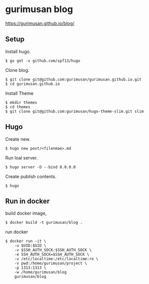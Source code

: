 gurimusan blog
==============

https://gurimusan.github.io/blog/

Setup
-----

Install hugo.

    $ go get -v github.com/spf13/hugo

Clone blog.

    $ git clone git@github.com:gurimusan/gurimusan.github.io.git
    $ cd gurimusan.github.io

Install Theme

    $ mkdir themes
    $ cd themes
    $ git clone git@github.com:gurimusan/hugo-theme-slim.git slim

Hugo
----

Create new.

    $ hugo new post/<filenmae>.md

Run loal server.

    $ hugo server -D --bind 0.0.0.0

Create publish contents.

    $ hugo

Run in docker
-------------

build docker image,

    $ docker build -t gurimusan/blog .

run docker

    $ docker run -it \
        -u $UID:$GID \
        -v $SSH_AUTH_SOCK:$SSH_AUTH_SOCK \
        -e SSH_AUTH_SOCK=$SSH_AUTH_SOCK \
        -v /etc/localtime:/etc/localtime:ro \
        -v pwd:/home/gurimusan/project \
        -p 1313:1313 \
        -w /home/gurimusan/blog
        gurimusan/blog
